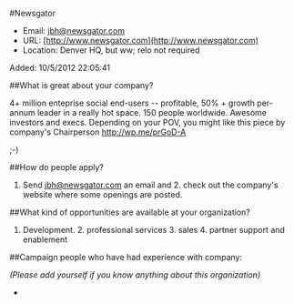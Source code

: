 
#Newsgator

* Email: [jbh@newsgator.com](mailto:jbh@newsgator.com)
* URL: [http://www.newsgator.com](http://www.newsgator.com)
* Location: Denver HQ, but ww; relo not required

Added: 10/5/2012 22:05:41

##What is great about your company?

4+ million enteprise social end-users -- profitable, 50% + growth per-annum leader in a really hot space.  150 people worldwide.  Awesome investors and execs.  Depending on your POV, you might like this piece by company's Chairperson http://wp.me/prGoD-A



 ;-)

##How do people apply?

1. Send jbh@newsgator.com an email and 2. check out the company's website where some openings are posted.  

##What kind of opportunities are available at your organization?

1. Development.  2. professional services  3.  sales  4.  partner support and enablement

##Campaign people who have had experience with company:

*(Please add yourself if you know anything about this organization)*

* 


    